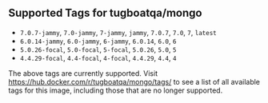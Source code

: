 ## Supported Tags for tugboatqa/mongo

* `7.0.7-jammy`, `7.0-jammy`, `7-jammy`, `jammy`, `7.0.7`, `7.0`, `7`, `latest`
* `6.0.14-jammy`, `6.0-jammy`, `6-jammy`, `6.0.14`, `6.0`, `6`
* `5.0.26-focal`, `5.0-focal`, `5-focal`, `5.0.26`, `5.0`, `5`
* `4.4.29-focal`, `4.4-focal`, `4-focal`, `4.4.29`, `4.4`, `4`

The above tags are currently supported. Visit https://hub.docker.com/r/tugboatqa/mongo/tags/ to see a list of all available tags for this image, including those that are no longer supported.
